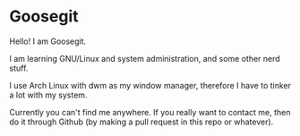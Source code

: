 # Goosegit

Hello! I am Goosegit.

I am learning GNU/Linux and system administration, and some other nerd stuff.

I use Arch Linux with dwm as my window manager, therefore I have to tinker a lot with my system.

Currently you can't find me anywhere. 
If you really want to contact me, then do it through Github (by making a pull request in this repo or whatever).
